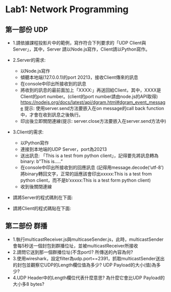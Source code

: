 # Lab1: Network Programming
## 第一部份 UDP
- 1.請依據課程投影片中的範例，寫作符合下列要求的「UDP Client與Server」，其中，Server 請以Node.js寫作，Client請以Python寫作。

- 2.Server的需求:
  - 以Node.js寫作
  - 傾聽本地端(127.0.0.1)的port 20213，接收Client傳來的訊息
  - 在console中印出所接收到的訊息
  - 將收到的訊息的最前面加上「XXXX:」再送回給Client，其中，XXXX是Client的port number。(client的port number請由node.js的API取得)
https://nodejs.org/docs/latest/api/dgram.html#dgram_event_message
提示: 使用server.send方法要嵌入在on message的call back function中，才會在收到訊息之後執行。
  - 印出後立即關閉連線(提示: server.close方法要嵌入在server.send方法中)

- 3.Client的需求:
  - 以Python寫作
  - 連接到本地端的UDP Server，port為20213
  - 送出訊息: 「This is a test from python client」，記得要先將訊息轉為binary: b”This is…..”
  - 在console中印出所接收到的回應訊息 (記得用message.decode(‘utf-8’)將binary轉回文字，正常的話應該會印出xxxxx:This is a test from python client，而不是b’xxxxx:This is a test form python client)
  - 收到後關閉連線
- 請將Server的程式碼則在下面:
- 請將Client的程式碼貼在下面:

## 第二部份 群播
- 1.執行multicastReceiver.js與multicaseSender.js，此時，multicastSender會每5秒送一個封包到群播位址，並被multicastReceiver所接收
- 2.請問它送到那一個群播位址(不含port)? 所傳送的內容為何?
- 3.使用wireshark，設定filter為udp.port==2391，抓取multicastSender送出的封包並觀察它UDP的Length欄位值為多少? UDP Payload的大小(值)為多少?
- 4.UDP Header中的Length欄位代表什麼意思? 為什麼它會比UDP Payload的大小多8 bytes?
